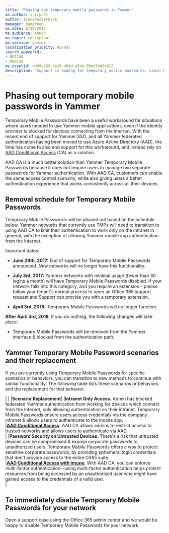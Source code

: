```yaml
---
title: "Phasing out temporary mobile passwords in Yammer"
ms.author: v-irpast
author: IrenePasternack
manager: pamgreen
ms.date: 6/30/2017
ms.audience: Admin
ms.topic: conceptual
ms.service: yammer
localization_priority: Normal
search.appverid: 
- MET150
- MED150
ms.assetid: ed49e255-4e20-484d-a5da-96bd3bd24012
description: "Support is ending for temporary mobile passwords. Learn how you can transition to AAD Conditional Acess to continue with similar functionality. "
---
```


# Phasing out temporary mobile passwords in Yammer

Temporary Mobile Passwords have been a useful workaround for situations where users needed to use Yammer mobile applications, even if the identity provider is blocked for devices connecting from the internet. With the recent end of support for Yammer SSO, and all Yammer federated authentication having been moved to use Azure Active Directory (AAD), the time has come to also end support for this workaround, and instead rely on [AAD Conditional Access](https://docs.microsoft.com/en-us/azure/active-directory/active-directory-conditional-access-azure-portal) (CA) as a solution. 
  
AAD CA is a much better solution than Yammer Temporary Mobile Passwords because it does not require users to manage two separate passwords for Yammer authentication. With AAD CA, customers can enable the same access control scenario, while also giving users a better authentication experience that works consistently across all their devices.
  
## Removal schedule for Temporary Mobile Passwords

Temporary Mobile Passwords will be phased out based on the schedule below. Yammer networks that currently use TMPs will need to transition to using AAD CA to limit their authentication to work only on the intranet in general, with the exception of allowing Yammer mobile app authentication from the Internet.
  
Important dates:
  
- **June 29th, 2017:** End of support for Temporary Mobile Passwords announced. New networks will no longer have this functionality. 
    
- **July 3rd, 2017:** Yammer networks with minimal usage (fewer than 30 logins a month) will have Temporary Mobile Passwords disabled. If your network falls into this category, and you require an extension - please follow your tenant's normal process to open an Office 365 support request and Support can provide you with a temporary extension. 
    
- **April 3rd, 2018:** Temporary Mobile Passwords will no longer function. 
    
 **After April 3rd, 2018**, if you do nothing, the following changes will take place: 
  
- Temporary Mobile Passwords will be removed from the Yammer interface &amp; blocked from the authentication path.
    
## Yammer Temporary Mobile Password scenarios and their replacement

If you are currently using Temporary Mobile Passwords for specific scenarios or behaviors, you can transition to new methods to continue with similar functionality. The following table lists these scenarios or behaviors and the replacement for that behavior.
  
|
|
|**Scenario**|**Replacement**|
|**Intranet Only Access.** Admin has blocked federated Yammer authentication from working for devices which connect from the Internet, only allowing authentication on their intranet. Temporary Mobile Passwords ensure users access credentials via the company intranet &amp; allows users to authenticate to the mobile app.  <br/> |**[AAD Conditional Access](https://docs.microsoft.com/en-us/azure/active-directory/active-directory-conditional-access-azure-portal).** AAD CA allows admins to restrict access to trusted networks and allows users to authenticate via AAD.  <br/> |
|**Password Security on Untrusted Devices.** There's a risk that untrusted devices can be compromised &amp; expose corporate passwords to unauthorized users. Temporary Mobile Passwords offers a way to protect sensitive corporate passwords, by providing ephemeral login credentials that don't provide access to the entire O365 suite.  <br/> |**[AAD Conditional Access with Intune](https://docs.microsoft.com/en-us/intune/conditional-access).** With AAD CA, you can enforce multi-factor authentication--using multi-factor authentication helps protect resources from being accessed by an unauthorized user who might have gained access to the credentials of a valid user.  <br/> |
   
## To immediately disable Temporary Mobile Passwords for your network

Open a support case using the Office 365 admin center and we would be happy to disable Temporary Mobile Passwords for your network.